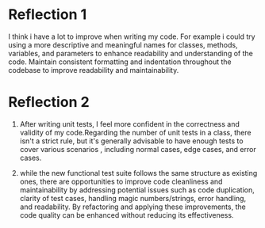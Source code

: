 # Reflection 1

I think i have a lot to improve when 
writing my code. For example i could try  
using a more  descriptive and meaningful names for 
classes, methods, variables, and parameters to enhance 
readability and understanding of the code.
Maintain consistent formatting and indentation throughout the codebase to improve readability and maintainability.

# Reflection 2

1. After writing unit tests, I feel more confident in the correctness and validity
of my code.Regarding the number of unit tests in a class, there isn't a strict rule, but it's generally advisable to have enough tests to cover various scenarios
, including normal cases, edge cases, and error cases.


2. while the new functional test suite follows the same structure as existing ones, there are opportunities to improve code cleanliness and maintainability by addressing potential issues such as code duplication, clarity of test cases, handling magic numbers/strings, error handling, and readability. By refactoring and applying these improvements, the code quality can be enhanced without reducing its effectiveness.
